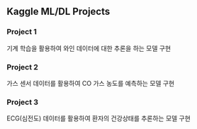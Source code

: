## Kaggle ML/DL Projects 

### Project 1 
기계 학습을 활용하여 와인 데이터에 대한 추론을 하는 모델 구현

### Project 2
가스 센서 데이터를 활용하여 CO 가스 농도를 예측하는 모델 구현

### Project 3
ECG(심전도) 데이터를 활용하여 환자의 건강상태를 추론하는 모델 구현

